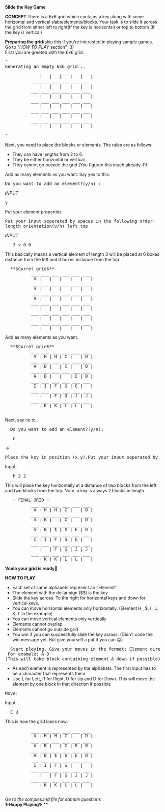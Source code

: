**Slide the Key Game**

**CONCEPT**
There is a 6x6 grid which contains a key along with some horizontal and vertical slabs/elements/blocks. Your task is to slide it across the grid from either left to right(If the key is horizontal) or top to bottom (If the key is vertical)

**Preparing the grid**(skip this if you're interested in playing sample games. Go to *"HOW TO PLAY* section" :3)<br>
First you are greeted with the 6x6 grid.
<pre>
"
Generating an empty 6x6 grid...
          ___ ___ ___ ___ ___ ___
             |   |   |   |   |   |
          ___ ___ ___ ___ ___ ___
             |   |   |   |   |   |
          ___ ___ ___ ___ ___ ___
             |   |   |   |   |   | 
          ___ ___ ___ ___ ___ ___
             |   |   |   |   |   |
          ___ ___ ___ ___ ___ ___
             |   |   |   |   |   | 
          ___ ___ ___ ___ ___ ___
             |   |   |   |   |   |

"</pre>

Next, you need to place the blocks or elements. The rules are as follows:
* They can have lengths from 2 to 6.
* They be either horizontal or vertical
* They cannot go outside the grid (You figured this much already :P)

Add as many elements as you want. 
Say yes to this.
<pre>
Do you want to add an element?(y/n) :
</pre>
*INPUT*
<pre>y</pre> 
Put your element properties
<pre>
Put your input seperated by spaces in the following order:
length orientation(v/h) left top
</pre>
*INPUT*
<pre>
   3 v 0 0
</pre>
This basically means a vertical element of length 3 will be placed at 0 boxes distance from the left and 0 boxes distance from the top
<pre>
  **$Curret grid$**
          ___ ___ ___ ___ ___ ___
           A |   |   |   |   |   |
          ___ ___ ___ ___ ___ ___
           A |   |   |   |   |   |
          ___ ___ ___ ___ ___ ___
           A |   |   |   |   |   |
          ___ ___ ___ ___ ___ ___
             |   |   |   |   |   |
          ___ ___ ___ ___ ___ ___
             |   |   |   |   |   | 
          ___ ___ ___ ___ ___ ___
             |   |   |   |   |   |
</pre>
Add as many elements as you want.
<pre>
  **$Curret grid$**
          ___ ___ ___ ___ ___ ___
           A | H | H | C |   | D |
          ___ ___ ___ ___ ___ ___
           A | B |   | C |   | D |
          ___ ___ ___ ___ ___ ___
           A | B |   |   | E | D | 
          ___ ___ ___ ___ ___ ___
           I | I | F | G | E |   |
          ___ ___ ___ ___ ___ ___
             |   | F | G | J | J |
          ___ ___ ___ ___ ___ ___
             | K | K | L | L |   |

</pre>
Next, say no to..
<pre>
  Do you want to add an element?(y/n):
</pre>
<pre>
   n
</pre>
->
<pre>
Place the key in position (x,y).Put your input seperated by spaces in the following order: orientation  x y
</pre>
Input:
<pre>
   h 2 2
</pre>
This will place the key horizontally at a distance of two blocks from the left and two blocks from the top. Note: a key is always 2 blocks in length

<pre>
   ~ FINAL GRID ~
          ___ ___ ___ ___ ___ ___
           A | H | H | C |   | D |
          ___ ___ ___ ___ ___ ___
           A | B |   | C |   | D |
          ___ ___ ___ ___ ___ ___
           A | B | $ | $ | E | D |
          ___ ___ ___ ___ ___ ___
           I | I | F | G | E |   |
          ___ ___ ___ ___ ___ ___
             |   | F | G | J | J |
          ___ ___ ___ ___ ___ ___
             | K | K | L | L |   |
</pre>
**Voala your grid is ready**💃

**HOW TO PLAY**
* Each set of same alphabets represent an "Element"
* The element with the dollar sign ($$) is the key
* Slide the key across. To the right for horizontal keys and down for vertical keys.
* You can move horizontal elements only horizontally. (Element H , $, I , J, K, L in the example)
* You can move vertical elements only vertically
* Elements cannot overlap
* Elements cannot go outside grid
* You win if you can successfully slide the key across. (Didn't code the win message yet. But give yourself a pat if you can 🙃)
<pre>
  Start playing. Give your moves in the format: Element direction(R/L/U/D)
 For example: A D
(This will take block containing element A down if possible)
</pre>
* As each element is represented by the alphabets. The first input has to be a character that represents them
* Use L for Left, R for Right, U for Up and D for Down. This will move the element by one block in that direction if possible
<pre>
Move:
</pre>
Input:
<pre>
  E U
</pre>
This is how the grid looks now:
<pre>
          ___ ___ ___ ___ ___ ___
           A | H | H | C |   | D |
          ___ ___ ___ ___ ___ ___
           A | B |   | C | E | D |
          ___ ___ ___ ___ ___ ___
           A | B | $ | $ | E | D |
          ___ ___ ___ ___ ___ ___
           I | I | F | G |   |   |
          ___ ___ ___ ___ ___ ___
             |   | F | G | J | J |
          ___ ___ ___ ___ ___ ___
             | K | K | L | L |   |

</pre>

*Go to the samples.md file for sample questions* <br>
**✨Happy Playing✨**
**
